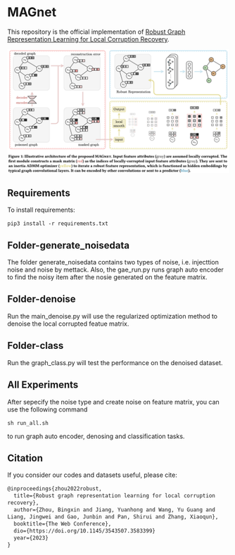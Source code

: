 # MAGnet

This repository is the official implementation of [Robust Graph Representation Learning for Local Corruption Recovery](https://download.arxiv.org/pdf/2202.04936v3.pdf).

![MAGnet](magnet_main.png)

## Requirements

To install requirements:

```
pip3 install -r requirements.txt
```

## Folder-generate_noisedata 
The folder generate_noisedata contains two types of noise, i.e. injecttion noise and noise by mettack. 
Also, the gae_run.py runs graph auto encoder to find the noisy item after the nosie generated on the feature matrix.

## Folder-denoise
Run the main_denoise.py will use the regularized optimization method to denoise the local corrupted featue matrix.

## Folder-class
Run the graph_class.py will test the performance on the denoised dataset.

## All Experiments
After sepecify the noise type and create noise on feature matrix, you can use the following command

```
sh run_all.sh
```
to run graph auto encoder, denosing and classification tasks.


## Citation 
If you consider our codes and datasets useful, please cite:
```
@inproceedings{zhou2022robust,
  title={Robust graph representation learning for local corruption recovery},
  author={Zhou, Bingxin and Jiang, Yuanhong and Wang, Yu Guang and Liang, Jingwei and Gao, Junbin and Pan, Shirui and Zhang, Xiaoqun},
  booktitle={The Web Conference},
  dio={https://doi.org/10.1145/3543507.3583399}
  year={2023}
}
```

